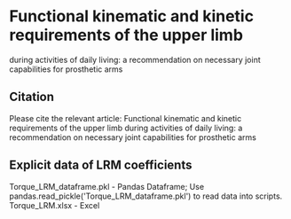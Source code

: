 # Functional kinematic and kinetic requirements of the upper limb
during activities of daily living: a recommendation on necessary joint
capabilities for prosthetic arms
## Citation
Please cite the relevant article: Functional kinematic and kinetic requirements of the upper limb
during activities of daily living: a recommendation on necessary joint
capabilities for prosthetic arms
## Explicit data of LRM coefficients 
Torque_LRM_dataframe.pkl - Pandas Dataframe; Use pandas.read_pickle('Torque_LRM_dataframe.pkl') to read data into scripts. <br>
Torque_LRM.xlsx - Excel <br>
